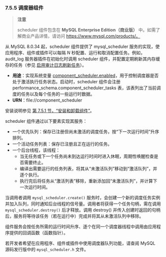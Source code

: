 ### 7.5.5 调度器组件

> **注意**
>
> scheduler 组件包含在 **MySQL Enterprise Edition（商业版）** 中。如需了解商业产品详情，请访问 https://www.mysql.com/products/。

从 MySQL 8.0.34 起，scheduler 组件提供了 mysql_scheduler 服务的实现，使应用程序、组件或插件可以每隔 *N* 秒配置、运行和取消配置任务。例如，audit_log 服务器插件在初始化时调用 scheduler 组件，并配置定期刷新其内存缓存的任务（参见 [启用审计日志刷新任务](https://dev.mysql.com/doc/refman/8.0/en/audit-log-logging-configuration.html#audit-log-flush-task)）。

- **用途**：实现系统变量 [component_scheduler.enabled](https://dev.mysql.com/doc/refman/8.0/en/server-system-variables.html#sysvar_component_scheduler.enabled)，用于控制调度器是否处于激活执行任务状态。启动时，scheduler 组件会注册 performance_schema.component_scheduler_tasks 表，该表列出了当前调度的任务以及每个任务的一些运行时数据。
- **URN**：file://component_scheduler

安装说明参见 [第 7.5.1 节，“安装和卸载组件”](https://dev.mysql.com/doc/refman/8.0/en/component-loading.html)。

scheduler 组件通过以下要素实现其服务：

- 一个优先队列：保存已注册但尚未激活的调度任务，按“下一次运行时间”升序排列。
- 一个活动任务列表：保存已注册且正在运行的任务。
- 一个后台线程，该线程：
  - 当无任务或下一个任务尚未到达运行时间时进入休眠，周期性唤醒检查是否需要终止。
  - 编译出需要运行的任务列表，将其从“未激活队列”移动到“激活队列”，并逐个执行。
  - 执行完后将任务从“激活列表”移除，重新添加回“未激活队列”，并计算下一次运行时间。

当调用者调用 `mysql_scheduler.create()` 服务时，会创建一个新的调度任务实例并加入队列，同时通知后台线程的信号量。调用者将获得一个任务句柄，需在调用 `mysql_scheduler.destroy()` 后才释放。调用 destroy() 并传入创建时返回的句柄后，服务将等待该任务（若在运行中）完成并将其从未激活队列中移除。

组件服务会按任务所需的运行时间升序、逐个在同一个调度器线程中调用由应用程序提供的回调函数（函数指针）。

若开发者希望在应用程序、组件或插件中使用调度器队列功能，请查阅 MySQL 源码发行版中的 `mysql_scheduler.h` 文件。